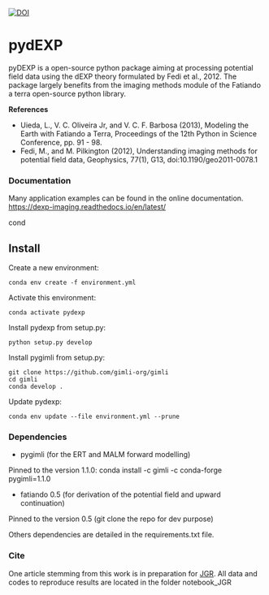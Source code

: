 [![DOI](https://zenodo.org/badge/266739726.svg)](https://zenodo.org/badge/latestdoi/266739726)

# pydEXP

pyDEXP is a open-source python package aiming at processing potential field data using the dEXP theory formulated by Fedi et al., 2012. The package largely benefits from the imaging methods module of the Fatiando a terra open-source python library.

**References**

* Uieda, L., V. C. Oliveira Jr, and V. C. F. Barbosa (2013), Modeling the Earth with Fatiando a Terra, Proceedings of the 12th Python in Science Conference, pp. 91 - 98.
* Fedi, M., and M. Pilkington (2012), Understanding imaging methods for potential field data, Geophysics, 77(1), G13, doi:10.1190/geo2011-0078.1

### Documentation

Many application examples can be found in the online documentation.
https://dexp-imaging.readthedocs.io/en/latest/

cond
## Install


Create a new environment:
```shell
conda env create -f environment.yml
```

Activate this environment:
```shell
conda activate pydexp
```

Install pydexp from setup.py:
```shell
python setup.py develop
```


Install pygimli from setup.py:
```shell
git clone https://github.com/gimli-org/gimli
cd gimli
conda develop .
```





Update pydexp:
```shell
conda env update --file environment.yml --prune
```


### Dependencies
* pygimli (for the ERT and MALM forward modelling)

Pinned to the version 1.1.0: conda install -c gimli -c conda-forge pygimli=1.1.0

* fatiando 0.5 (for derivation of the potential field and upward continuation)

Pinned to the version 0.5 (git clone the repo for dev purpose)

Others dependencies are detailed in the requirements.txt file.

### Cite

One article stemming from this work is in preparation for [JGR](https://agupubs.onlinelibrary.wiley.com/journal/21699356?utm_source=google&utm_medium=paidsearch&utm_campaign=R3MR425&utm_content=EarthSpaceEnvirSci&gclid=EAIaIQobChMI7rHW38Oj-QIVxITVCh1ygABKEAAYASAAEgLZYPD_BwE). All data and codes to reproduce results are located in the folder notebook_JGR
